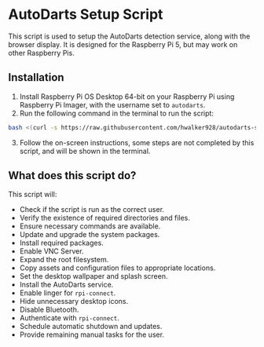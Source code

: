 # AutoDarts Setup Script

This script is used to setup the AutoDarts detection service, along with the browser display. It is designed for the Raspberry Pi 5, but may work on other Raspberry Pis.

## Installation

1. Install Raspberry Pi OS Desktop 64-bit on your Raspberry Pi using Raspberry Pi Imager, with the username set to `autodarts`.
2. Run the following command in the terminal to run the script:

```bash
bash <(curl -s https://raw.githubusercontent.com/hwalker928/autodarts-setup/master/setup.sh)
```
3. Follow the on-screen instructions, some steps are not completed by this script, and will be shown in the terminal.

## What does this script do?

This script will:
- Check if the script is run as the correct user.
- Verify the existence of required directories and files.
- Ensure necessary commands are available.
- Update and upgrade the system packages.
- Install required packages.
- Enable VNC Server.
- Expand the root filesystem.
- Copy assets and configuration files to appropriate locations.
- Set the desktop wallpaper and splash screen.
- Install the AutoDarts service.
- Enable linger for `rpi-connect`.
- Hide unnecessary desktop icons.
- Disable Bluetooth.
- Authenticate with `rpi-connect`.
- Schedule automatic shutdown and updates.
- Provide remaining manual tasks for the user.
